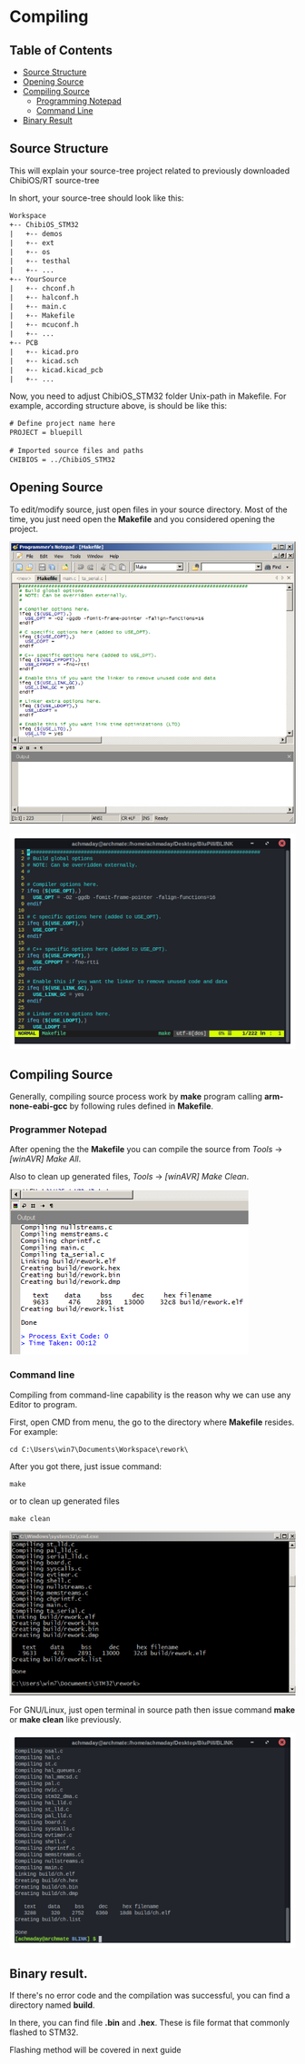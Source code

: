 # Compiling

## Table of Contents
- [Source Structure](https://github.com/mekatronik-achmadi/md_tutorial/blob/master/electronic/tutorials/stm32_compile.md#source-structure)
- [Opening Source](https://github.com/mekatronik-achmadi/md_tutorial/blob/master/electronic/tutorials/stm32_compile.md#opening-source)
- [Compiling Source](https://github.com/mekatronik-achmadi/md_tutorial/blob/master/electronic/tutorials/stm32_compile.md#compiling-source)
	- [Programming Notepad](https://github.com/mekatronik-achmadi/md_tutorial/blob/master/electronic/tutorials/stm32_compile.md#programmer-notepad)
	- [Command Line](https://github.com/mekatronik-achmadi/md_tutorial/blob/master/electronic/tutorials/stm32_compile.md#command-line)
- [Binary Result](https://github.com/mekatronik-achmadi/md_tutorial/blob/master/electronic/tutorials/stm32_compile.md#binary-result)

## Source Structure

This will explain your source-tree project related to previously downloaded ChibiOS/RT source-tree

In short, your source-tree should look like this:

~~~
Workspace
+-- ChibiOS_STM32
|   +-- demos
|   +-- ext
|   +-- os
|   +-- testhal
|   +-- ...
+-- YourSource
|   +-- chconf.h
|   +-- halconf.h
|   +-- main.c
|   +-- Makefile
|   +-- mcuconf.h
|   +-- ...
+-- PCB
|   +-- kicad.pro
|   +-- kicad.sch
|   +-- kicad.kicad_pcb
|   +-- ...	
~~~

Now, you need to adjust ChibiOS_STM32 folder Unix-path in Makefile.
For example, according structure above, is should be like this:

```make
# Define project name here
PROJECT = bluepill

# Imported source files and paths
CHIBIOS = ../ChibiOS_STM32
```

## Opening Source

To edit/modify source, just open files in your source directory.
Most of the time, you just need open the **Makefile** and you considered opening the project.

![images](images/prjpn.png?raw=true)

![images](images/prjvim.png?raw=true)

## Compiling Source

Generally, compiling source process work by **make** program calling **arm-none-eabi-gcc** by following rules defined in **Makefile**.

### Programmer Notepad

After opening the the **Makefile** you can compile the source from _Tools_ -> _[winAVR] Make All_.

Also to clean up generated files, _Tools_ -> _[winAVR] Make Clean_.

![images](images/compilepn.png?raw=true)

### Command line

Compiling from command-line capability is the reason why we can use any Editor to program.

First, open CMD from menu, the go to the directory where **Makefile** resides.
For example:

~~~
cd C:\Users\win7\Documents\Workspace\rework\
~~~

After you got there, just issue command:

~~~
make
~~~

or to clean up generated files

~~~
make clean
~~~

![images](images/compilecmd.png?raw=true)

For GNU/Linux, just open terminal in source path then issue command **make** or **make clean** like previously.

![images](images/compilesh.png?raw=true)

## Binary result.

If there's no error code and the compilation was successful, you can find a directory named **build**.

In there, you can find file **.bin** and **.hex**. These is file format that commonly flashed to STM32.

Flashing method will be covered in next guide